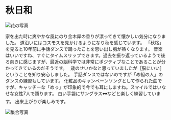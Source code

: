 # 秋日和

![花の写真](https://storage.googleapis.com/smile-blog/2024-1018/S__1851530.jpg)

家を出た時に爽やかな風にのり金木犀の香りが漂ってきて懐かしい気分になりました。
道沿いにはコスモスを見かけるようになり秋を感じています。
「秋桜」を見ると10年前に手話ダンスで踊ったことを思い出し胸が熱くなります。
音楽はいいですね、すぐにタイムスリップできます。過去を振り返っているようで後ろ向きに感じますが、最近の脳科学では非常にポジティブなことであることが分かってきているのだそうです。　
歳のせいかなと思っていましたが［脳にいい］ということを知り安心しました。
手話ダンスではないのですが「め組の人」のダンスの練習もしています。
化粧品のキャンペーンソングとして作られた曲ですが、キャッチーな「めっ」が印象的で今でも耳にしますね。スマイルではいなせな女性7人で踊ります。
白い手袋にサングラス🕶️などと楽しく練習しています。
出来上がりが楽しみです。

![集合写真](https://storage.googleapis.com/smile-blog/2024-1018/S__1851532.jpg)
